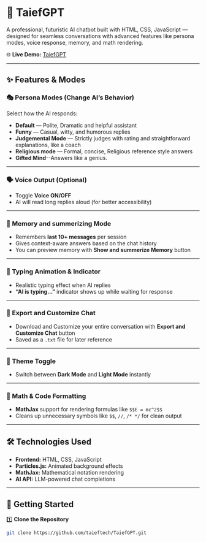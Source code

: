 # 🚀 TaiefGPT 

A professional, futuristic AI chatbot built with HTML, CSS, JavaScript — designed for seamless conversations with advanced features like persona modes, voice response, memory, and math rendering.  

🌐 **Live Demo:** [TaiefGPT](https://taiefgpt.pages.dev)  

---

## ✨ Features & Modes  

### 🎭 Persona Modes (Change AI’s Behavior)
Select how the AI responds:  
- **Default** — Polite, Dramatic and helpful assistant  
- **Funny** — Casual, witty, and humorous replies  
- **Judgemental Mode** — Strictly judges with rating and straightforward explanations, like a coach  
- **Religious mode** — Formal, concise, Religious reference style answers  
- **Gifted Mind**--Answers like a genius.
---

### 🗣️ Voice Output (Optional)  
- Toggle **Voice ON/OFF**  
- AI will read long replies aloud (for better accessibility)  

---

### 🧠 Memory and summerizing Mode  
- Remembers **last 10+ messages** per session  
- Gives context-aware answers based on the chat history  
- You can preview memory with **Show and summerize Memory** button  

---

### 💬 Typing Animation & Indicator  
- Realistic typing effect when AI replies  
- **“AI is typing…”** indicator shows up while waiting for response  

---

### 📝 Export and Customize Chat  
- Download and Customize your entire conversation with **Export and Customize Chat** button  
- Saved as a `.txt` file for later reference  

---

### 🎨 Theme Toggle  
- Switch between **Dark Mode** and **Light Mode** instantly  

---

### 🧩 Math & Code Formatting  
- **MathJax** support for rendering formulas like `$$E = mc^2$$`  
- Cleans up unnecessary symbols like `$$`, `//`, `/* */` for clean output  

---

## 🛠️ Technologies Used  
- **Frontend:** HTML, CSS, JavaScript  
- **Particles.js:** Animated background effects  
- **MathJax:** Mathematical notation rendering  
- **AI API:** LLM-powered chat completions  

---

## 🚀 Getting Started  

1️⃣ **Clone the Repository**  
```bash
git clone https://github.com/taieftech/TaiefGPT.git
